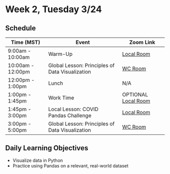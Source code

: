 # Week 2, Tuesday 3/24

## Schedule
| Time (MST)                  | Event                             | Zoom Link                                    |
|-----------------------|-----------------------------------|----------------------------------------------|
| 9:00am - 10:00am | Warm-Up                 | [Local Room](https://generalassembly.zoom.us/j/4539501986) |
| 10:00am - 12:00pm | Global Lesson: Principles of Data Visualization | [WC Room](https://generalassembly.zoom.us/j/860658072)   |
| 12:00pm - 1:00pm | Lunch                       | N/A |
| 1:00pm - 1:45pm  | Work Time  | OPTIONAL [Local Room](https://generalassembly.zoom.us/j/4539501986)
| 1:45pm - 3:00pm  | Local Lesson: COVID Pandas Challenge | [Local Room](https://generalassembly.zoom.us/j/4539501986)   |
| 3:00pm - 5:00pm  | Global Lesson: Principles of Data Visualization | [WC Room](https://generalassembly.zoom.us/j/860658072)  |

## Daily Learning Objectives
- Visualize data in Python
- Practice using Pandas on a relevant, real-world dataset
